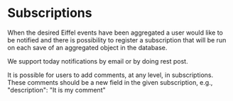 # Subscriptions

When the desired Eiffel events have been aggregated a user would like to be 
notified and there is possibility to register a subscription that will be run 
on each save of an aggregated object in the database.

We support today notifications by email or by doing rest post.

It is possible for users to add comments, at any level, in subscriptions. These 
comments should be a new field in the given subscription, e.g., 
"description": "It is my comment"


